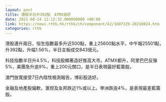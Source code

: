 ```yaml
---
layout: post
title: 港股半日升392點　ATMX造好
date: 2021-08-24 12:12:32.000000000 +08:00
link: https://news.rthk.hk/rthk/ch/component/k2/1607329-20210824.htm
categories: rthk
---
```


港股連升兩日，恒生指數最多升近500點，重上25600點水平，中午報25501點，升392點，升幅1.56%，半日主板成交843億元。

科技指數半日升4.5%，科技股顯著造好推高大市。ATMX都升，阿里巴巴反彈5%，美團急升逾9%，重上200元關口，是半日表現最好藍籌股。

澳門放寬接受7日內陰性檢測報告，博彩股造好。

金融及地產股偏軟，滙控及友邦跌近1%或以上。申洲跌逾4%，是表現最差藍籌股。
